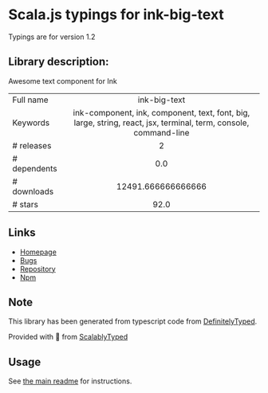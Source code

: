 
# Scala.js typings for ink-big-text

Typings are for version 1.2

## Library description:
Awesome text component for Ink

|                    |                 |
| ------------------ | :-------------: |
| Full name          | ink-big-text |
| Keywords           | ink-component, ink, component, text, font, big, large, string, react, jsx, terminal, term, console, command-line |
| # releases         | 2 |
| # dependents       | 0.0 |
| # downloads        | 12491.666666666666 |
| # stars            | 92.0 |

## Links
- [Homepage](https://github.com/sindresorhus/ink-big-text#readme)
- [Bugs](https://github.com/sindresorhus/ink-big-text/issues)
- [Repository](https://github.com/sindresorhus/ink-big-text)
- [Npm](https://www.npmjs.com/package/ink-big-text)
    


## Note
This library has been generated from typescript code from [DefinitelyTyped](https://definitelytyped.org).

Provided with :purple_heart: from [ScalablyTyped](https://github.com/oyvindberg/ScalablyTyped)

## Usage
See [the main readme](../../readme.md) for instructions.


